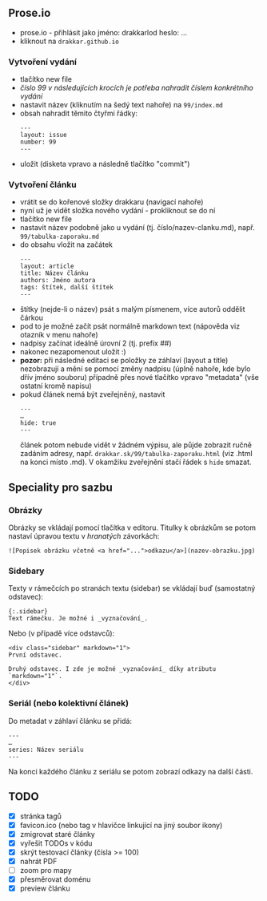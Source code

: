 
## Prose.io

- prose.io - přihlásit jako jméno: drakkarlod heslo: ...
- kliknout na `drakkar.github.io`

### Vytvoření vydání

- tlačítko new file
- _číslo 99 v následujících krocích je potřeba nahradit číslem konkrétního vydání_
- nastavit název (kliknutím na šedý text nahoře) na `99/index.md`
- obsah nahradit těmito čtyřmi řádky:
    ```
    ---
    layout: issue
    number: 99
    ---
    ```
- uložit (disketa vpravo a následně tlačítko "commit")

### Vytvoření článku

- vrátit se do kořenové složky drakkaru (navigací nahoře)
- nyní už je vidět složka nového vydání - prokliknout se do ní
- tlačítko new file
- nastavit název podobně jako u vydání (tj. číslo/nazev-clanku.md), např. `99/tabulka-zaporaku.md`
- do obsahu vložit na začátek
    ```
    ---
    layout: article
    title: Název článku
    authors: Jméno autora
    tags: štítek, další štítek
    ---
    ```
- štítky (nejde-li o název) psát s malým písmenem, více autorů oddělit čárkou
- pod to je možné začít psát normálně markdown text (nápověda viz otazník v menu nahoře)
- nadpisy začínat ideálně úrovní 2 (tj. prefix ##)
- nakonec nezapomenout uložit :)
- __pozor:__ při následné editaci se položky ze záhlaví (layout a title) nezobrazují a mění se pomocí změny nadpisu (úplně nahoře, kde bylo dřív jméno souboru) případně přes nové tlačítko vpravo "metadata" (vše ostatní kromě napisu)
- pokud článek nemá být zveřejněný, nastavit
    ```
    ---
    …
    hide: true
    ---
    ```
    článek potom nebude vidět v žádném výpisu, ale půjde zobrazit ručně zadáním adresy, např. `drakkar.sk/99/tabulka-zaporaku.html` (viz .html na konci místo .md). V okamžiku zveřejnění stačí řádek s `hide` smazat.

## Speciality pro sazbu

### Obrázky

Obrázky se vkládají pomocí tlačítka v editoru. Titulky k obrázkům se potom nastaví úpravou textu v _hranatých_ závorkách:

    ![Popisek obrázku včetně <a href="...">odkazu</a>](nazev-obrazku.jpg)


### Sidebary

Texty v rámečcích po stranách textu (sidebar) se vkládají buď (samostatný odstavec):

    {:.sidebar}
    Text rámečku. Je možné i _vyznačování_.

Nebo (v případě více odstavců):

    <div class="sidebar" markdown="1">
    První odstavec.

    Druhý odstavec. I zde je možné _vyznačování_ díky atributu `markdown="1"`.
    </div>

### Seriál (nebo kolektivní článek)

Do metadat v záhlaví článku se přidá:

    ---
    …
    series: Název seriálu
    ---

Na konci každého článku z seriálu se potom zobrazí odkazy na další části.

## TODO

- [x] stránka tagů
- [x] favicon.ico (nebo tag v hlavičce linkující na jiný soubor ikony)
- [x] zmigrovat staré články
- [x] vyřešit TODOs v kódu
- [x] skrýt testovací články (čísla >= 100)
- [x] nahrát PDF
- [ ] zoom pro mapy
- [x] přesměrovat doménu
- [x] preview článku
